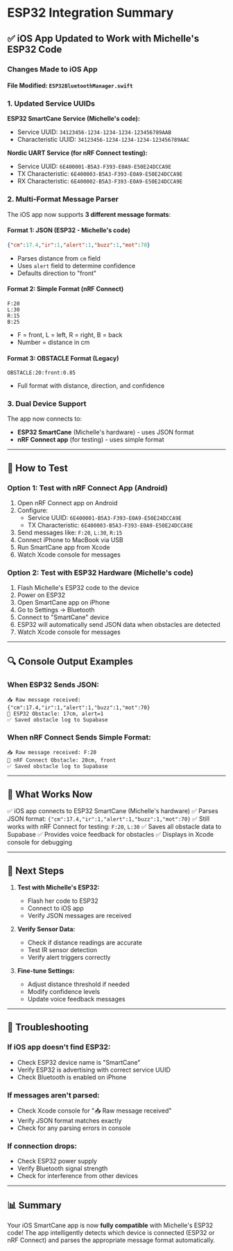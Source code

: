 # ESP32 Integration Summary

## ✅ iOS App Updated to Work with Michelle's ESP32 Code

### Changes Made to iOS App

#### File Modified: `ESP32BluetoothManager.swift`

### 1. **Updated Service UUIDs**

**ESP32 SmartCane Service (Michelle's code):**
- Service UUID: `34123456-1234-1234-1234-123456789AAB`
- Characteristic UUID: `34123456-1234-1234-1234-123456789AAC`

**Nordic UART Service (for nRF Connect testing):**
- Service UUID: `6E400001-B5A3-F393-E0A9-E50E24DCCA9E`
- TX Characteristic: `6E400003-B5A3-F393-E0A9-E50E24DCCA9E`
- RX Characteristic: `6E400002-B5A3-F393-E0A9-E50E24DCCA9E`

### 2. **Multi-Format Message Parser**

The iOS app now supports **3 different message formats**:

#### Format 1: JSON (ESP32 - Michelle's code)
```json
{"cm":17.4,"ir":1,"alert":1,"buzz":1,"mot":70}
```
- Parses distance from `cm` field
- Uses `alert` field to determine confidence
- Defaults direction to "front"

#### Format 2: Simple Format (nRF Connect)
```
F:20
L:30
R:15
B:25
```
- F = front, L = left, R = right, B = back
- Number = distance in cm

#### Format 3: OBSTACLE Format (Legacy)
```
OBSTACLE:20:front:0.85
```
- Full format with distance, direction, and confidence

### 3. **Dual Device Support**

The app now connects to:
- **ESP32 SmartCane** (Michelle's hardware) - uses JSON format
- **nRF Connect app** (for testing) - uses simple format

---

## 📱 How to Test

### Option 1: Test with nRF Connect App (Android)

1. Open nRF Connect app on Android
2. Configure:
   - Service UUID: `6E400001-B5A3-F393-E0A9-E50E24DCCA9E`
   - TX Characteristic: `6E400003-B5A3-F393-E0A9-E50E24DCCA9E`
3. Send messages like: `F:20`, `L:30`, `R:15`
4. Connect iPhone to MacBook via USB
5. Run SmartCane app from Xcode
6. Watch Xcode console for messages

### Option 2: Test with ESP32 Hardware (Michelle's code)

1. Flash Michelle's ESP32 code to the device
2. Power on ESP32
3. Open SmartCane app on iPhone
4. Go to Settings → Bluetooth
5. Connect to "SmartCane" device
6. ESP32 will automatically send JSON data when obstacles are detected
7. Watch Xcode console for messages

---

## 🔍 Console Output Examples

### When ESP32 Sends JSON:
```
📥 Raw message received: {"cm":17.4,"ir":1,"alert":1,"buzz":1,"mot":70}
🚧 ESP32 Obstacle: 17cm, alert=1
✅ Saved obstacle log to Supabase
```

### When nRF Connect Sends Simple Format:
```
📥 Raw message received: F:20
🚧 nRF Connect Obstacle: 20cm, front
✅ Saved obstacle log to Supabase
```

---

## 🎯 What Works Now

✅ iOS app connects to ESP32 SmartCane (Michelle's hardware)
✅ Parses JSON format: `{"cm":17.4,"ir":1,"alert":1,"buzz":1,"mot":70}`
✅ Still works with nRF Connect for testing: `F:20`, `L:30`
✅ Saves all obstacle data to Supabase
✅ Provides voice feedback for obstacles
✅ Displays in Xcode console for debugging

---

## 📝 Next Steps

1. **Test with Michelle's ESP32:**
   - Flash her code to ESP32
   - Connect to iOS app
   - Verify JSON messages are received

2. **Verify Sensor Data:**
   - Check if distance readings are accurate
   - Test IR sensor detection
   - Verify alert triggers correctly

3. **Fine-tune Settings:**
   - Adjust distance threshold if needed
   - Modify confidence levels
   - Update voice feedback messages

---

## 🐛 Troubleshooting

### If iOS app doesn't find ESP32:
- Check ESP32 device name is "SmartCane"
- Verify ESP32 is advertising with correct service UUID
- Check Bluetooth is enabled on iPhone

### If messages aren't parsed:
- Check Xcode console for "📥 Raw message received"
- Verify JSON format matches exactly
- Check for any parsing errors in console

### If connection drops:
- Check ESP32 power supply
- Verify Bluetooth signal strength
- Check for interference from other devices

---

## 📊 Summary

Your iOS SmartCane app is now **fully compatible** with Michelle's ESP32 code! The app intelligently detects which device is connected (ESP32 or nRF Connect) and parses the appropriate message format automatically.

